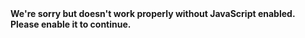 <!doctype html><html lang=""><head><meta charset="utf-8"><meta http-equiv="X-UA-Compatible" content="IE=edge"><meta name="viewport" content="width=device-width,initial-scale=1,maximum-scale=1,user-scalable=0"><link rel="icon" href="favicon.ico"><title></title><script defer="defer" src="js/chunk-vendors.4f7dcac4.js"></script><script defer="defer" src="js/app.5a3b058c.js"></script><link href="css/chunk-vendors.f0ac272e.css" rel="stylesheet"><link href="css/app.3738518f.css" rel="stylesheet"></head><body><noscript><strong>We're sorry but doesn't work properly without JavaScript enabled. Please enable it to continue.</strong></noscript><div id="app"></div></body></html>
